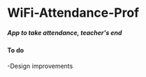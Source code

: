 # WiFi-Attendance-Prof
<h5>App to take attendance, teacher's end</h5>

<h4>To do</h4>
<p>-Design improvements</p>
